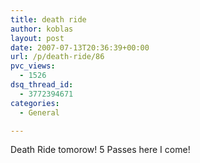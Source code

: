 ```yaml
---
title: death ride
author: koblas
layout: post
date: 2007-07-13T20:36:39+00:00
url: /p/death-ride/86
pvc_views:
  - 1526
dsq_thread_id:
  - 3772394671
categories:
  - General

---
```

Death Ride tomorow! 5 Passes here I come!